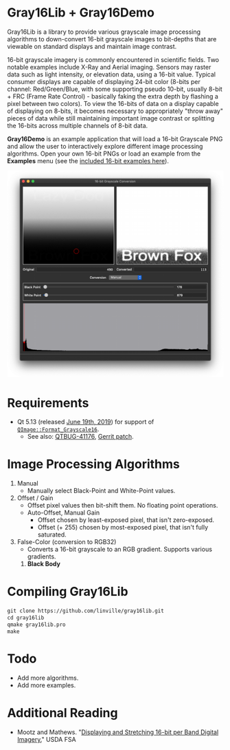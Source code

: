 Gray16Lib + Gray16Demo
======================
Gray16Lib is a library to provide various grayscale image processing algorithms to down-convert 16-bit grayscale images to bit-depths that are viewable on standard displays and maintain image contrast.

16-bit grayscale imagery is commonly encountered in scientific fields. Two notable examples include X-Ray and Aerial imaging. Sensors may raster data such as light intensity, or elevation data, using a 16-bit value. Typical consumer displays are capable of displaying 24-bit color (8-bits per channel: Red/Green/Blue, with some supporting pseudo 10-bit, usually 8-bit + FRC (Frame  Rate Control) - basically faking the extra depth by flashing a pixel between two colors). To view the 16-bits of data on a display capable of displaying on 8-bits, it becomes necessary to appropriately "throw away" pieces of data while still maintaining important image contrast or splitting the 16-bits across multiple channels of 8-bit data.

**Gray16Demo** is an example application that will load a 16-bit Grayscale PNG and allow the user to interactively explore different image processing algorithms. Open your own 16-bit PNGs or load an example from the **Examples** menu (see the [included 16-bit examples here](gray16demo/examples/Examples.md)).

![Gray16Demo Screenshot](screenshot.png)


Requirements
============
* Qt 5.13 (released [June 19th, 2019](https://blog.qt.io/blog/2019/06/19/qt-5-13-released/)) for support of [`QImage::Format_Grayscale16`](https://doc.qt.io/qt-5/qimage.html#Format-enum).
  * See also: [QTBUG-41176](http://bugreports.qt.io/browse/QTBUG-41176), [Gerrit patch](https://codereview.qt-project.org/#/c/239203/).


Image Processing Algorithms
===========================
1. Manual
    * Manually select Black-Point and White-Point values.
2. Offset / Gain
    * Offset pixel values then bit-shift them. No floating point operations.
    * Auto-Offset, Manual Gain
        * Offset chosen by least-exposed pixel, that isn't zero-exposed.
        * Offset (+ 255) chosen by most-exposed pixel, that isn't fully saturated.
3. False-Color (conversion to RGB32)
    * Converts a 16-bit grayscale to an RGB gradient. Supports various gradients.
    1. **Black Body**


Compiling Gray16Lib
===================
    git clone https://github.com/linville/gray16lib.git
    cd gray16lib
    qmake gray16lib.pro
    make


Todo
====
* Add more algorithms.
* Add more examples.


Additional Reading
==================
* Mootz and Mathews. "[Displaying and Stretching 16-bit per Band Digital Imagery.](https://www.fsa.usda.gov/Assets/USDA-FSA-Public/usdafiles/APFO/support-documents/pdfs/film_vs_digital_linear_non-linear_stretches.pdf)" USDA FSA

